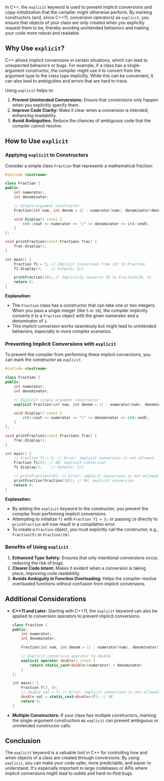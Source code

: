 In C++, the `explicit` keyword is used to prevent implicit conversions and copy-initialization that the compiler might otherwise perform. By marking constructors (and, since C++11, conversion operators) as `explicit`, you ensure that objects of your class are only created when you explicitly request them to be, thereby avoiding unintended behaviors and making your code more robust and readable.

## Why Use `explicit`?

C++ allows implicit conversions in certain situations, which can lead to unexpected behaviors or bugs. For example, if a class has a single-argument constructor, the compiler might use it to convert from the argument type to the class type implicitly. While this can be convenient, it can also lead to ambiguities and errors that are hard to trace.

Using `explicit` helps to:

1. **Prevent Unintended Conversions:** Ensure that conversions only happen when you explicitly specify them.
2. **Improve Code Clarity:** Make it clear when a conversion is intended, enhancing readability.
3. **Avoid Ambiguities:** Reduce the chances of ambiguous code that the compiler cannot resolve.

## How to Use `explicit`

### Applying `explicit` to Constructors

Consider a simple class `Fraction` that represents a mathematical fraction:

```cpp
#include <iostream>

class Fraction {
public:
    int numerator;
    int denominator;

    // Single-argument constructor
    Fraction(int num, int denom = 1) : numerator(num), denominator(denom) {}

    void display() const {
        std::cout << numerator << "/" << denominator << std::endl;
    }
};

void printFraction(const Fraction& frac) {
    frac.display();
}

int main() {
    Fraction f1 = 5; // Implicit conversion from int to Fraction
    f1.display();    // Outputs: 5/1

    printFraction(10); // Implicitly converts 10 to Fraction(10, 1)
    return 0;
}
```

**Explanation:**

- The `Fraction` class has a constructor that can take one or two integers. When you pass a single integer (like `5` or `10`), the compiler implicitly converts it to a `Fraction` object with the given numerator and a denominator of `1`.
- This implicit conversion works seamlessly but might lead to unintended behaviors, especially in more complex scenarios.

### Preventing Implicit Conversions with `explicit`

To prevent the compiler from performing these implicit conversions, you can mark the constructor as `explicit`:

```cpp
#include <iostream>

class Fraction {
public:
    int numerator;
    int denominator;

    // Explicit single-argument constructor
    explicit Fraction(int num, int denom = 1) : numerator(num), denominator(denom) {}

    void display() const {
        std::cout << numerator << "/" << denominator << std::endl;
    }
};

void printFraction(const Fraction& frac) {
    frac.display();
}

int main() {
    // Fraction f1 = 5; // Error: implicit conversion is not allowed
    Fraction f1(5); // OK: explicit conversion
    f1.display();    // Outputs: 5/1

    // printFraction(10); // Error: implicit conversion is not allowed
    printFraction(Fraction(10)); // OK: explicit conversion
    return 0;
}
```

**Explanation:**

- By adding the `explicit` keyword to the constructor, you prevent the compiler from performing implicit conversions.
- Attempting to initialize `f1` with `Fraction f1 = 5;` or passing `10` directly to `printFraction` will now result in a compilation error.
- To create a `Fraction` object, you must explicitly call the constructor, e.g., `Fraction(5)` or `Fraction(10)`.

### Benefits of Using `explicit`

1. **Enhanced Type Safety:** Ensures that only intentional conversions occur, reducing the risk of bugs.
2. **Clearer Code Intent:** Makes it evident when a conversion is taking place, improving code readability.
3. **Avoids Ambiguity in Function Overloading:** Helps the compiler resolve overloaded functions without confusion from implicit conversions.

## Additional Considerations

- **C++11 and Later:** Starting with C++11, the `explicit` keyword can also be applied to conversion operators to prevent implicit conversions.

  ```cpp
  class Fraction {
  public:
      int numerator;
      int denominator;

      Fraction(int num, int denom = 1) : numerator(num), denominator(denom) {}

      // Explicit conversion operator to double
      explicit operator double() const {
          return static_cast<double>(numerator) / denominator;
      }
  };

  int main() {
      Fraction f(3, 4);
      // double val = f; // Error: implicit conversion is not allowed
      double val = static_cast<double>(f); // OK
      return 0;
  }
  ```

- **Multiple Constructors:** If your class has multiple constructors, marking the single-argument constructors as `explicit` can prevent ambiguous or unintended constructor calls.

## Conclusion

The `explicit` keyword is a valuable tool in C++ for controlling how and when objects of a class are created through conversions. By using `explicit`, you can make your code safer, more predictable, and easier to understand. It's especially important in large codebases or APIs where implicit conversions might lead to subtle and hard-to-find bugs.
